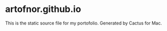 # artofnor.github.io

This is the static source file for my portofolio. 
Generated by Cactus for Mac.
